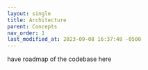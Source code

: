 ```yaml
---
layout: single
title: Architecture
parent: Concepts
nav_order: 1
last_modified_at: 2023-09-08 16:37:48 -0500
---
```


have roadmap of the codebase here